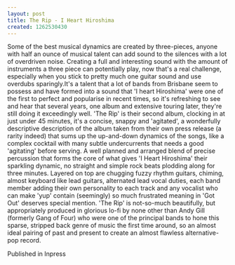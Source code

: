 ```yaml
---
layout: post
title: The Rip - I Heart Hiroshima
created: 1262530430
---
```

<p>Some of the best musical dynamics are created by three-pieces, anyone with half an ounce of musical talent can add sound to the silences with a lot of overdriven noise. Creating a full and interesting sound with the amount of instruments a three piece can potentially play, now that&#39;s a real challenge, especially when you stick to pretty much one guitar sound and use overdubs sparingly.It&#39;s a talent that a lot of bands from Brisbane seem to possess and have formed into a sound that &#39;I heart Hiroshima&#39; were one of the first to perfect and popularise in recent times, so it&#39;s refreshing to see and hear that several years, one album and extensive touring later, they&#39;re still doing it exceedingly well. &#39;The Rip&#39; is their second album, clocking in at just under 45 minutes, it&#39;s a concise, snappy and &#39;agitated&#39;, a wonderfully descriptive description of the album taken from their own press release (a rarity indeed) that sums up the up-and-down dynamics of the songs, like a complex cocktail with many subtle undercurrents that needs a good &#39;agitating&#39; before serving. A well planned and arranged blend of precise percussion that forms the core of what gives &#39;I Heart Hiroshima&#39; their sparkling dynamic, no straight and simple rock beats plodding along for three minutes. Layered on top are chugging fuzzy rhythm guitars, chiming, almost keyboard like lead guitars, alternated lead vocal duties, each band member adding their own personality to each track and any vocalist who can make &#39;yup&#39; contain (seemingly) so much frustrated meaning in &#39;Got Out&#39; deserves special mention. &#39;The Rip&#39; is not-so-much beautifully, but appropriately produced in glorious lo-fi by none other than Andy Gill (formerly Gang of Four) who were one of the principal bands to hone this sparse, stripped back genre of music the first time around, so an almost ideal pairing of past and present to create an almost flawless alternative-pop record.</p><p>Published in Inpress</p>

